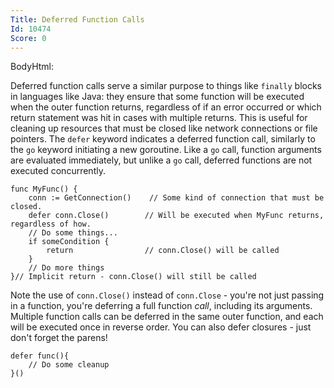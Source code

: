 ```yaml
---
Title: Deferred Function Calls
Id: 10474
Score: 0
---
```

BodyHtml:
<p>Deferred function calls serve a similar purpose to things like <code>finally</code> blocks in languages like Java: they ensure that some function will be executed when the outer function returns, regardless of if an error occurred or which return statement was hit in cases with multiple returns. This is useful for cleaning up resources that must be closed like network connections or file pointers. The <code>defer</code> keyword indicates a deferred function call, similarly to the <code>go</code> keyword initiating a new goroutine. Like a <code>go</code> call, function arguments are evaluated immediately, but unlike a <code>go</code> call, deferred functions are not executed concurrently.</p>
<pre><code>func MyFunc() {
    conn := GetConnection()    // Some kind of connection that must be closed.
    defer conn.Close()        // Will be executed when MyFunc returns, regardless of how.
    // Do some things...
    if someCondition {
        return                // conn.Close() will be called
    }
    // Do more things
}// Implicit return - conn.Close() will still be called
</code></pre>
<p>Note the use of <code>conn.Close()</code> instead of <code>conn.Close</code> - you're not just passing in a function, you're deferring a full function <em>call</em>, including its arguments. Multiple function calls can be deferred in the same outer function, and each will be executed once in reverse order. You can also defer closures - just don't forget the parens!</p>
<pre><code>defer func(){
    // Do some cleanup
}()
</code></pre>

